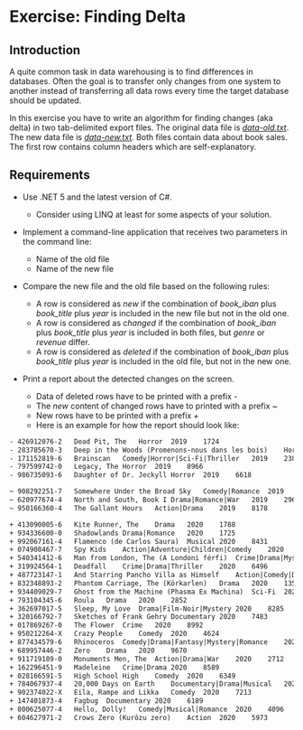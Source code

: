 # Exercise: Finding Delta

## Introduction

A quite common task in data warehousing is to find differences in databases. Often the goal is to transfer only changes from one system to another instead of transferring all data rows every time the target database should be updated.

In this exercise you have to write an algorithm for finding changes (aka delta) in two tab-delimited export files. The original data file is [*data-old.txt*](data-old.txt). The new data file is [*data-new.txt*](data-old.txt). Both files contain data about book sales. The first row contains column headers which are self-explanatory.

## Requirements

* Use .NET 5 and the latest version of C#.
  * Consider using LINQ at least for some aspects of your solution.

* Implement a command-line application that receives two parameters in the command line:
  * Name of the old file
  * Name of the new file

* Compare the new file and the old file based on the following rules:
  * A row is considered as *new* if the combination of *book_iban* plus *book_title* plus *year* is included in the new file but not in the old one.
  * A row is considered as *changed* if the combination of *book_iban* plus *book_title* plus *year* is included in both files, but *genre* or *revenue* differ.
  * A row is considered as *deleted* if the combination of *book_iban* plus *book_title* plus *year* is included in the old file, but not in the new one.

* Print a report about the detected changes on the screen.
  * Data of deleted rows have to be printed with a prefix *-*
  * The *new* content of changed rows have to printed with a prefix *~*
  * New rows have to be printed with a prefix *+*
  * Here is an example for how the report should look like:

```txt
- 426912076-2	Dead Pit, The	Horror	2019	1724
- 283785670-3	Deep in the Woods (Promenons-nous dans les bois)	Horror|Thriller	2019	8193
- 171152819-6	Brainscan	Comedy|Horror|Sci-Fi|Thriller	2019	2387
- 797599742-0	Legacy, The	Horror	2019	8966
- 986735093-6	Daughter of Dr. Jeckyll	Horror	2019	6618

~ 908292251-7	Somewhere Under the Broad Sky	Comedy|Romance	2019	5947
~ 620977674-4	North and South, Book I	Drama|Romance|War	2019	2963
~ 950166360-4	The Gallant Hours	Action|Drama	2019	8178

+ 413090005-6	Kite Runner, The	Drama	2020	1788
+ 934336600-0	Shadowlands	Drama|Romance	2020	1725
+ 992067161-4	Flamenco (de Carlos Saura)	Musical	2020	8431
+ 074908467-7	Spy Kids	Action|Adventure|Children|Comedy	2020	5624
+ 540341412-6	Man from London, The (A Londoni férfi)	Crime|Drama|Mystery	2020	2055
+ 319924564-1	Deadfall	Crime|Drama|Thriller	2020	6496
+ 487723147-1	And Starring Pancho Villa as Himself	Action|Comedy|Drama|War	2020	3270
+ 832348893-2	Phantom Carriage, The (Körkarlen)	Drama	2020	1351
+ 934409029-7	Ghost from the Machine (Phasma Ex Machina)	Sci-Fi	2020	5831
+ 793104345-6	Roula	Drama	2020	2852
+ 362697017-5	Sleep, My Love	Drama|Film-Noir|Mystery	2020	8285
+ 320166792-7	Sketches of Frank Gehry	Documentary	2020	7483
+ 017869267-0	The Flower	Crime	2020	8992
+ 950212264-X	Crazy People	Comedy	2020	4624
+ 877434579-6	Rhinoceros	Comedy|Drama|Fantasy|Mystery|Romance	2020	8639
+ 689957446-2	Zero	Drama	2020	9670
+ 911719189-0	Monuments Men, The	Action|Drama|War	2020	2712
+ 162296451-9	Madeleine	Crime|Drama	2020	8589
+ 028166591-5	High School High	Comedy	2020	6349
+ 784067937-4	20,000 Days on Earth	Documentary|Drama|Musical	2020	7594
+ 902374022-X	Eila, Rampe and Likka	Comedy	2020	7213
+ 147401873-4	Fagbug	Documentary	2020	6189
+ 800625077-4	Hello, Dolly!	Comedy|Musical|Romance	2020	4096
+ 604627971-2	Crows Zero (Kurôzu zero)	Action	2020	5973
```
